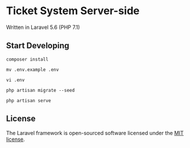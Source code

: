 # Ticket System Server-side

Written in Laravel 5.6 (PHP 7.1)
## Start Developing

```composer install```

```mv .env.example .env```

```vi .env```

```php artisan migrate --seed```

```php artisan serve```

## License

The Laravel framework is open-sourced software licensed under the [MIT license](https://opensource.org/licenses/MIT).
